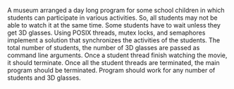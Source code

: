 A museum arranged a day long program for some school children in which students can participate in various activities. So, all students may not be able to watch it at the same time. Some students have to wait unless they get 3D glasses. Using POSIX threads, mutex locks, and semaphores implement a solution that synchronizes the activities of the students. The total number of students, the number of 3D glasses are passed as command line arguments. Once a student thread finish watching the movie, it should terminate. Once all the student threads are terminated, the main program should be terminated. Program should work for any number of students and 3D glasses.
